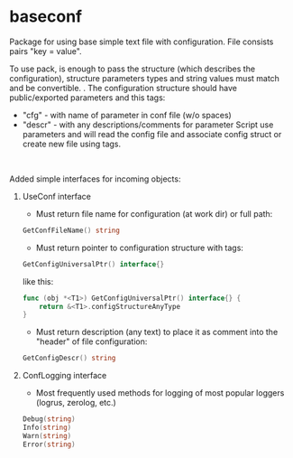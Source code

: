 # baseconf

Package for using base simple text file with configuration.
File consists pairs "key = value".

To use pack, is enough to pass the structure (which describes the configuration), structure parameters types and string values must match and be convertible. .
The configuration structure should have public/exported parameters and this tags:
* "cfg" - with name of parameter in conf file (w/o spaces)
* "descr" - with any descriptions/comments for parameter
Script use parameters and will read the config file and associate config struct or create new file using tags.

</br>

Added simple interfaces for incoming objects:

1. UseConf interface

    * Must return file name for configuration (at work dir) or full path:
    ```GO
    GetConfFileName() string
    ```

    * Must return pointer to configuration structure with tags:
    ```GO
    GetConfigUniversalPtr() interface{}
    ```
    like this:
    ```GO
    func (obj *<T1>) GetConfigUniversalPtr() interface{} {
	    return &<T1>.configStructureAnyType
    }
    ```

    * Must return description (any text) to place it as comment into the "header" of file configuration:
    ```GO
    GetConfigDescr() string
    ```

2. ConfLogging interface

    * Most frequently used methods for logging of most popular loggers (logrus, zerolog, etc.)
    ```GO
	Debug(string)
	Info(string)
	Warn(string)
	Error(string)
    ```
